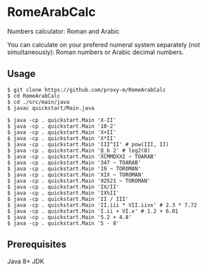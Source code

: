 # RomeArabCalc

Numbers calculator: Roman and Arabic

You can calculate on your prefered numeral system separately (not simultaneously): Roman numbers or Arabic decimal numbers.

## Usage

```
$ git clone https://github.com/proxy-m/RomeArabCalc
$ cd RomeArabCalc
$ cd ./src/main/java
$ javac quickstart/Main.java

$ java -cp . quickstart.Main 'X-II'
$ java -cp . quickstart.Main '10-2'
$ java -cp . quickstart.Main 'X+II'
$ java -cp . quickstart.Main 'X*II'
$ java -cp . quickstart.Main 'III^II' # pow(III, II)
$ java -cp . quickstart.Main '8 b 2' # log2(8)
$ java -cp . quickstart.Main 'X̅C̅MMDXXI ~ TOARAB'
$ java -cp . quickstart.Main '347 ~ TOARAB'
$ java -cp . quickstart.Main '19 ~ TOROMAN'
$ java -cp . quickstart.Main 'XIX ~ TOROMAN'
$ java -cp . quickstart.Main '92521 ~ TOROMAN'
$ java -cp . quickstart.Main 'IX/II'
$ java -cp . quickstart.Main 'IX%II'
$ java -cp . quickstart.Main 'II / III'
$ java -cp . quickstart.Main 'II.iii * VII.iivx' # 2.3 * 7.72
$ java -cp . quickstart.Main 'I.ii + VI.x' # 1.2 + 6.01
$ java -cp . quickstart.Main '5.2 + 4.8'
$ java -cp . quickstart.Main '5 - 8'
```

## Prerequisites

Java 8+ JDK

